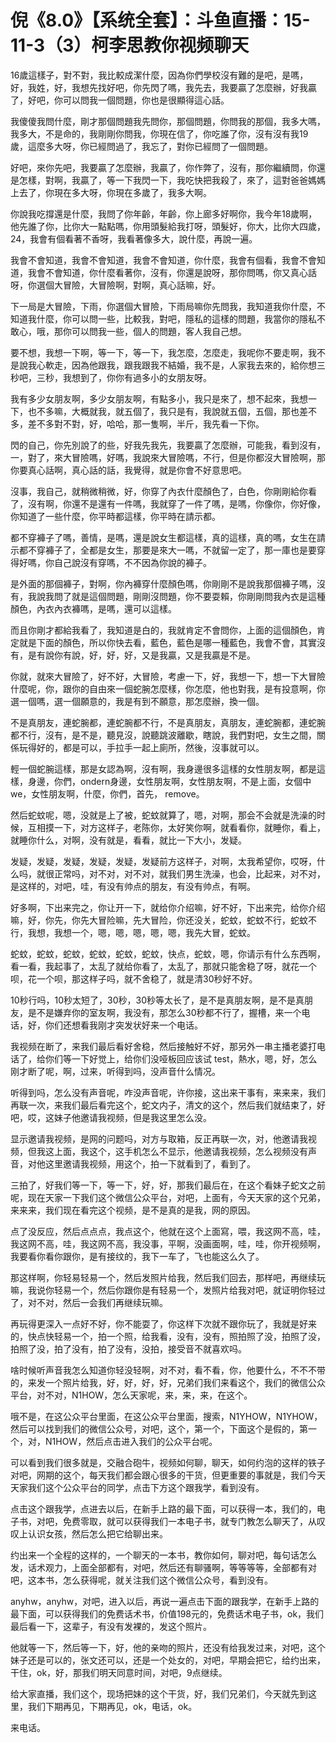# 倪《8.0》【系统全套】：斗鱼直播：15-11-3（3）柯李思教你视频聊天

16歲這樣子，對不對，我比較成潔什麼，因為你們學校沒有難的是吧，是嗎，好，我姓，好，我想先找好吧，你先閃了嗎，我先去，我要贏了怎麼辦，好我贏了，好吧，你可以問我一個問題，你也是很顯得這心話。

我傻傻我問什麼，剛才那個問題我先問你，那個問題，你問我的那個，我多大嗎，我多大，不是命的，我剛剛你問我，你現在信了，你吃誰了你，沒有沒有我19歲，這麼多大呀，你已經問過了，我忘了，對你已經問了一個問題。

好吧，來你先吧，我要贏了怎麼辦，我贏了，你作弊了，沒有，那你繼續問，你還是怎樣，對啊，我贏了，等一下我閃一下，我吃快把我殺了，來了，這對爸爸媽媽上去了，你現在多大呀，你現在多歲了，我多大啊。

你說我吃撐還是什麼，我問了你年齡，年齡，你上廊多好啊你，我今年18歲啊，他先誰了你，比你大一點點嗎，你用頭髮給我打呀，頭髮好，你大，比你大四歲，24，我會有個看著不香呀，我看著像多大，說什麼，再說一遍。

我會不會知道，我會不會知道，我會不會知道，你什麼，我會有個看，我會不會知道，我會不會知道，你什麼看著你，沒有，你還是說呀，那你問嗎，你又真心話呀，你選個大冒險，大冒險啊，對啊，真心話嘛，好。

下一局是大冒險，下雨，你選個大冒險，下雨局嘛你先問我，我知道我你什麼，不知道我什麼，你可以問一些，比較我，對吧，隱私的這樣的問題，我當你的隱私不敢心，哦，那你可以問我一些，個人的問題，客人我自己想。

要不想，我想一下啊，等一下，等一下，我怎麼，怎麼走，我呢你不要走啊，我不是說我心軟走，因為他跟我，跟我跟我不結婚，我不是，人家我去來的，給你想三秒吧，三秒，我想到了，你你有過多小的女朋友呀。

我有多少女朋友啊，多少女朋友啊，有點多小，我只是來了，想不起來，我想一下，也不多嘛，大概就我，就五個了，我只是有，我說就五個，五個，那也差不多，差不多對不對，好，哈哈，那一隻啊，半斤，我先看一下你。

閃的自己，你先別說了的些，好我先我先，我要贏了怎麼辦，可能我，看到沒有，一，對了，來大冒險嗎，好嗎，我說來大冒險嗎，不行，但是你都沒大冒險啊，那你要真心話啊，真心話的話，我覺得，就是你會不好意思吧。

沒事，我自己，就稍微稍微，好，你穿了內衣什麼顏色了，白色，你剛剛給你看了，沒有啊，你還不是還有一件嗎，我就穿了一件了嗎，是嗎，你像你，你好像，你知道了一些什麼，你平時都這樣，你平時在請示都。

都不穿褲子了嗎，善情，是嗎，還是說女生都這樣，真的這樣，真的嗎，女生在請示都不穿褲子了，全都是女生，那要是來大一嗎，不就留一定了，那一庫也是要穿得好嗎，你自己說沒有穿嗎，不不因為你說的褲子。

是外面的那個褲子，對啊，你內褲穿什麼顏色嗎，你剛剛不是說我那個褲子嗎，沒有，我說我問了就是這個問題，剛剛沒問題，你不要耍賴，你剛剛問我內衣是這種顏色，內衣內衣褲嗎，是嗎，還可以這樣。

而且你剛才都給我看了，我知道是白的，我就肯定不會問你，上面的這個顏色，肯定就是下面的顏色，所以你快去看，藍色，藍色是哪一種藍色，我會不會，其實沒有，是有說你有說，好，好，好，又是我贏，又是我贏是不是。

你就，就來大冒險了，好不好，大冒險，考慮一下，好，我想一下，想一下大冒險什麼呢，你，跟你的自由來一個蛇腕怎麼樣，你怎麼，他也對我，是有投意啊，你選一個嗎，選一個願意的，我是有到不願意，那怎麼辦，換一個。

不是真朋友，連蛇腕都，連蛇腕都不行，不是真朋友，真朋友，連蛇腕都，連蛇腕都不行，沒有，是不是，聽見沒，說聽跳波離歇，瞎說，我們對吧，女生之間，關係玩得好的，都是可以，手拉手一起上廁所，然後，沒事就可以。

輕一個蛇腕這樣，那是女認為啊，沒有啊，我身邊很多這樣的女性朋友啊，都是這樣，身邊，你們，ondern身邊，女性朋友啊，女性朋友啊，不是上面，女個中we，女性朋友啊，什麼，你們，首先， remove。

然后蛇蚊呢，嗯，没就是上了被，蛇蚊就算了，嗯，对啊，那会不会就是洗澡的时候，互相摸一下，对方这样子，老陈你，太好笑你啊，就看看你，就睡你，看上，就睡你什么，对啊，没有就是，看看，就比一下大小，发疑。

发疑，发疑，发疑，发疑，发疑，发疑前方这样子，对啊，太我希望你，哎呀，什么吗，就很正常吗，对不对，对不对，就我们男生洗澡，也会，比起来，对不对，是这样的，对吧，哇，有没有帅点的朋友，有没有帅点，有啊。

好多啊，下出来完之，你让开一下，就给你介绍嘛，好不好，下出来完，给你介绍嘛，好，你先，你先大冒险嘛，先大冒险，你还没关，蛇蚊，蛇蚊不行，蛇蚊不行，我想，我想一个，嗯，嗯，嗯，嗯，嗯，我先大冒，蛇蚊。

蛇蚊，蛇蚊，蛇蚊，蛇蚊，蛇蚊，蛇蚊，快点，蛇蚊，嗯，你请示有什么东西啊，看一看，我起事了，太乱了就给你看了，太乱了，那就只能舍稳了呀，就花一个呗，花一个呗，那这样子吗，就不舍稳了，就是清30秒好不好。

10秒行吗，10秒太短了，30秒，30秒等太长了，是不是真朋友啊，是不是真朋友，是不是嫌弃你的室友啊，我没有，那怎么30秒都不行了，握槽，来一个电话，好，你们还想看我刚才突发状好来一个电话。

我视频在断了，来我们最后看好舍稳，然后接触好不好，那另外一串主播老婆打电话了，给你们等一下好觉上，给你们没哑板回应该试 test，熱水，嗯，好，怎么刚才断了呢，啊，过来，听得到吗，没声音什么情况。

听得到吗，怎么没有声音呢，咋没声音呢，许你接，这出来干事有，来来来，我们再联一次，来我们最后看完这个，蛇文内子，清文的这个，然后我们就结束了，好吧，哎，这妹子他邀请我视频，但是我这里怎么没。

显示邀请我视频，是网的问题吗，对方与取箱，反正再联一次，对，他邀请我视频，但我这上面，我这个，这手机怎么不显示，他邀请我视频，怎么视频没有声音，对他这里邀请我视频，用这个，拍一下就看到了，看到了。

三拍了，好我们等一下，等一下，好，好，那我们最后在，在这个看妹子蛇文之前呢，现在天家一下我们这个微信公众平台，对吧，上面有，今天天家的这个兄弟，来来来，我们现在看完这个视频，是不是真的是我，网的原因。

点了没反应，然后点点点，我点这个，他就在这个上面寫，喂，我这网不高，哇，我这网不高，哇，我这网不高，我没事，平啊，没画面啊，哇，哇，你开视频啊，我要看你看你跟你，是有接纹的，我下一车了，飞也能这么久了。

那这样啊，你轻易轻易一个，然后发照片给我，然后我们回去，那样吧，再继续玩嘛，我说你轻易一个，然后你跟你是有轻易一个，发照片给我对吧，就证明你轻过了，对不对，然后一会我们再继续玩嘛。

再玩得更深入一点好不好，你不能耍了，你这样下次就不跟你玩了，我就是好来的，快点快轻易一个，拍一个照，给我看，没有，没有，照拍照了没，拍照了没，拍照了没，拍了没有，拍了没有，没拍，接受音不就喜欢吗。

啥时候听声音我怎么知道你轻没轻啊，对不对，看不看，你，他要什么，不不不带的，来发一个照片给我，好，好，好，好，兄弟们我们来看这个，我们的微信公众平台，对不对，N1HOW，怎么天家呢，来，来，来，在这个。

哦不是，在这公众平台里面，在这公众平台里面，搜索，N1YHOW，N1YHOW，然后可以找到我们的微信公众号，对吧，这个，第一个，下面这个是假的，第一个，对，N1HOW，然后点击进入我们的公众平台呢。

可以看到我们很多就是，交融合砲牛，视频如何聊，聊天，如何约泡的这样的铁子对吧，网期的这个，每天我们都会跟心很多的干货，但更重要的事就是，我们今天天家我们这个公众平台的同学，点击下方这个跟我学，看到没有。

点击这个跟我学，点进去以后，在新手上路的最下面，可以获得一本，我们的，电子书，对吧，免费零取，就可以获得我们一本电子书，就专门教怎么聊天了，从叹叹上认识女孩，然后怎么把它给聊出来。

约出来一个全程的这样的，一个聊天的一本书，教你如何，聊对吧，每句话怎么发，话术观力，上面全部都有，对吧，然后还有聊骚啊，等等等等，全部都有对吧，这本书，怎么获得呢，就关注我们这个微信公众号，看到没有。

anyhw，anyhw，对吧，进入以后，再说一遍点击下面的跟我学，在新手上路的最下面，可以获得我们的免费话术书，价值198元的，免费话术电子书，ok，我们最后看一下，这辈子，有没有发裸的，发这个照片。

他就等一下，然后等一下，好，他的亲吻的照片，还没有给我发过来，对吧，这个妹子还是可以的，张文还可以，还是一个处女的，对吧，早期会把它，给约出来，干住，ok，好，那我们明天同意时间，对吧，9点继续。

给大家直播，我们这个，现场把妹的这个干货，好，我们兄弟们，今天就先到这里，我们下期再见，下期再见，ok，电话，ok。

来电话。